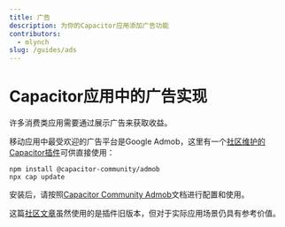 ```yaml
---
title: 广告
description: 为你的Capacitor应用添加广告功能
contributors:
  - mlynch
slug: /guides/ads
---
```


# Capacitor应用中的广告实现

许多消费类应用需要通过展示广告来获取收益。

移动应用中最受欢迎的广告平台是Google Admob，这里有一个[社区维护的Capacitor插件](https://github.com/capacitor-community/admob)可供直接使用：

```shell
npm install @capacitor-community/admob
npx cap update
```

安装后，请按照[Capacitor Community Admob](https://github.com/capacitor-community/admob)文档进行配置和使用。

这篇[社区文章](https://medium.com/enappd/implement-admob-in-ionic-react-capacitor-apps-ebc7af360b41)虽然使用的是插件旧版本，但对于实际应用场景仍具有参考价值。